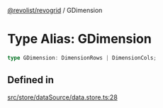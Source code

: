 [@revolist/revogrid](README.md) / GDimension

# Type Alias: GDimension

```ts
type GDimension: DimensionRows | DimensionCols;
```

## Defined in

[src/store/dataSource/data.store.ts:28](https://github.com/revolist/revogrid/blob/541ed3c2070ab701e47c29bb6172b17d19a08816/src/store/dataSource/data.store.ts#L28)
